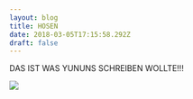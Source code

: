 ```yaml
---
layout: blog
title: HOSEN
date: 2018-03-05T17:15:58.292Z
draft: false
---
```

DAS IST WAS YUNUNS SCHREIBEN WOLLTE!!!





![](/images/uploads/ej.jpg)
